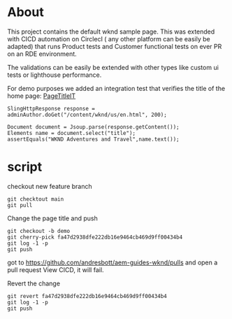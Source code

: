 # About

This project contains the default wknd sample page.
This was extended with CICD automation on CirclecI ( any other platform can be easily be adapted) that
runs Product tests and Customer functional tests on ever PR on an RDE environment.

The validations can be easily be extended with other types like custom ui tests or lighthouse performance.


For demo purposes we added an integration test that verifies the title of the home page:
[PageTitleIT](it.tests/src/main/java/com/adobe/aem/guides/wknd/it/tests/PageTitleIT.java)

```
SlingHttpResponse response = adminAuthor.doGet("/content/wknd/us/en.html", 200);

Document document = Jsoup.parse(response.getContent());
Elements name = document.select("title");
assertEquals("WKND Adventures and Travel",name.text());
```




# script

checkout new feature branch 

```
git checktout main
git pull
```
    
Change the page title and push

```
git checkout -b demo
git cherry-pick fa47d2938dfe222db16e9464cb469d9ff00434b4
git log -1 -p
git push
```

got to https://github.com/andresbott/aem-guides-wknd/pulls and open a pull request
View CICD, it will fail.



Revert the change

```
git revert fa47d2938dfe222db16e9464cb469d9ff00434b4
git log -1 -p
git push
```


 
